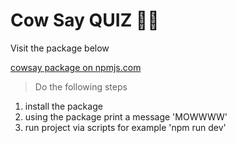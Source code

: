 # Cow Say QUIZ 🐄🐮

Visit the package below

[cowsay package on npmjs.com](https://www.npmjs.com/package/cowsay)

> Do the following steps

1. install the package
2. using the package print a message 'MOWWWW'
3. run project via scripts for example 'npm run dev'

